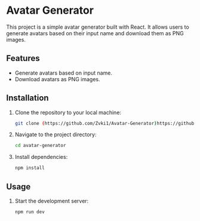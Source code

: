 # Avatar Generator

This project is a simple avatar generator built with React. It allows users to generate avatars based on their input name and download them as PNG images.

## Features

- Generate avatars based on input name.
- Download avatars as PNG images.

## Installation

1. Clone the repository to your local machine:

   ```bash
   git clone (https://github.com/Zvki1/Avatar-Generator)https://github.com/Zvki1/Avatar-Generator

2. Navigate to the project directory:

   ```bash
   cd avatar-generator
   
3. Install dependencies:

   ```bash
   npm install  
## Usage

1. Start the development server:

   ```bash
   npm run dev
